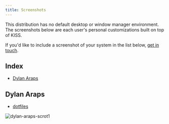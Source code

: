 ```yaml
---
title: Screenshots
---
```


This distribution has no default desktop or window manager environment. The screenshots below are each user's personal customizations built on top of KISS.

If you'd like to include a screenshot of your system in the list below, [get in touch](https://getkiss.org/pages/contact/).

## Index

<!-- vim-markdown-toc GFM -->

* [Dylan Araps](#dylan-araps)

<!-- vim-markdown-toc -->


## Dylan Araps

- [dotfiles](https://github.com/dylanaraps/dotfiles)

![dylan-araps-scrot1](https://user-images.githubusercontent.com/6799467/64508868-06c23e80-d2ce-11e9-9224-803e01bc8742.jpg)
